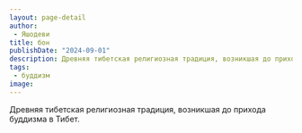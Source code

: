 ```yaml
---
layout: page-detail
author:
 - Яшодеви
title: бон
publishDate: "2024-09-01"
description: Древняя тибетская религиозная традиция, возникшая до прихода буддизма в Тибет.
tags:
 - буддизм
image: 
---
```


Древняя тибетская религиозная традиция, возникшая до прихода буддизма в Тибет.

